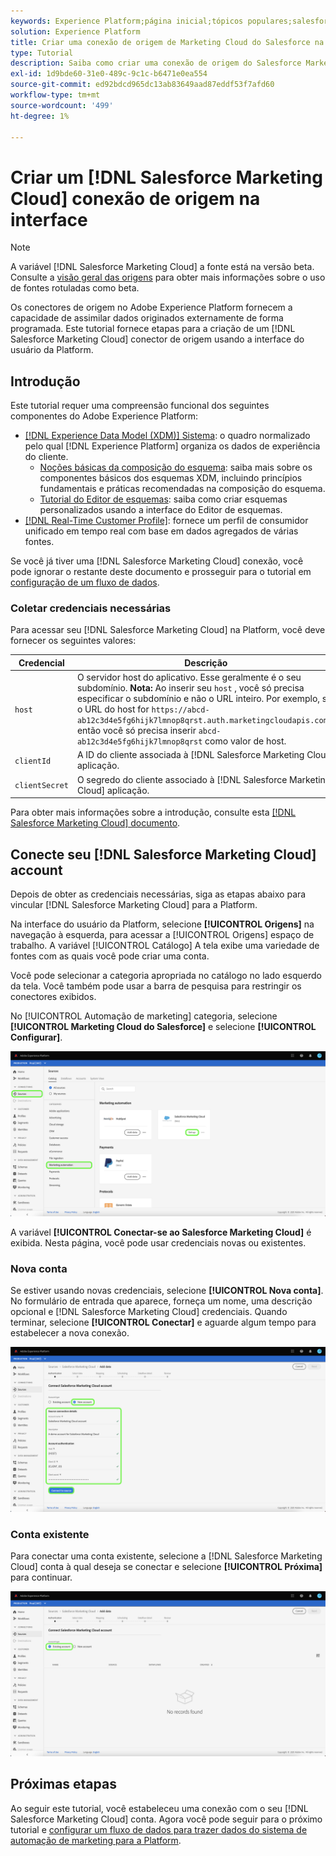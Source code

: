 ```yaml
---
keywords: Experience Platform;página inicial;tópicos populares;salesforce marketing cloud;Salesforce Marketing Cloud
solution: Experience Platform
title: Criar uma conexão de origem de Marketing Cloud do Salesforce na interface
type: Tutorial
description: Saiba como criar uma conexão de origem do Salesforce Marketing Cloud usando a interface do usuário do Adobe Experience Platform.
exl-id: 1d9bde60-31e0-489c-9c1c-b6471e0ea554
source-git-commit: ed92bdcd965dc13ab83649aad87eddf53f7afd60
workflow-type: tm+mt
source-wordcount: '499'
ht-degree: 1%

---
```


# Criar um [!DNL Salesforce Marketing Cloud] conexão de origem na interface

>[!NOTE]
>
> A variável [!DNL Salesforce Marketing Cloud] a fonte está na versão beta. Consulte a [visão geral das origens](../../../../home.md#terms-and-conditions) para obter mais informações sobre o uso de fontes rotuladas como beta.

Os conectores de origem no Adobe Experience Platform fornecem a capacidade de assimilar dados originados externamente de forma programada. Este tutorial fornece etapas para a criação de um [!DNL Salesforce Marketing Cloud] conector de origem usando a interface do usuário da Platform.

## Introdução

Este tutorial requer uma compreensão funcional dos seguintes componentes do Adobe Experience Platform:

* [[!DNL Experience Data Model (XDM)] Sistema](../../../../../xdm/home.md): o quadro normalizado pelo qual [!DNL Experience Platform] organiza os dados de experiência do cliente.
   * [Noções básicas da composição do esquema](../../../../../xdm/schema/composition.md): saiba mais sobre os componentes básicos dos esquemas XDM, incluindo princípios fundamentais e práticas recomendadas na composição do esquema.
   * [Tutorial do Editor de esquemas](../../../../../xdm/tutorials/create-schema-ui.md): saiba como criar esquemas personalizados usando a interface do Editor de esquemas.
* [[!DNL Real-Time Customer Profile]](../../../../../profile/home.md): fornece um perfil de consumidor unificado em tempo real com base em dados agregados de várias fontes.

Se você já tiver uma [!DNL Salesforce Marketing Cloud] conexão, você pode ignorar o restante deste documento e prosseguir para o tutorial em [configuração de um fluxo de dados](../../dataflow/marketing-automation.md).

### Coletar credenciais necessárias

Para acessar seu [!DNL Salesforce Marketing Cloud] na Platform, você deve fornecer os seguintes valores:

| Credencial | Descrição |
| ---------- | ----------- |
| `host` | O servidor host do aplicativo. Esse geralmente é o seu subdomínio. **Nota:** Ao inserir seu `host` , você só precisa especificar o subdomínio e não o URL inteiro. Por exemplo, se o URL do host for `https://abcd-ab12c3d4e5fg6hijk7lmnop8qrst.auth.marketingcloudapis.com/`, então você só precisa inserir `abcd-ab12c3d4e5fg6hijk7lmnop8qrst` como valor de host. |
| `clientId` | A ID do cliente associada à [!DNL Salesforce Marketing Cloud] aplicação. |
| `clientSecret` | O segredo do cliente associado à [!DNL Salesforce Marketing Cloud] aplicação. |

Para obter mais informações sobre a introdução, consulte esta [[!DNL Salesforce Marketing Cloud] documento](https://developer.salesforce.com/docs/atlas.en-us.mc-apis.meta/mc-apis/authentication.htm).

## Conecte seu [!DNL Salesforce Marketing Cloud] account

Depois de obter as credenciais necessárias, siga as etapas abaixo para vincular [!DNL Salesforce Marketing Cloud] para a Platform.

Na interface do usuário da Platform, selecione **[!UICONTROL Origens]** na navegação à esquerda, para acessar a [!UICONTROL Origens] espaço de trabalho. A variável [!UICONTROL Catálogo] A tela exibe uma variedade de fontes com as quais você pode criar uma conta.

Você pode selecionar a categoria apropriada no catálogo no lado esquerdo da tela. Você também pode usar a barra de pesquisa para restringir os conectores exibidos.

No [!UICONTROL Automação de marketing] categoria, selecione **[!UICONTROL Marketing Cloud do Salesforce]** e selecione **[!UICONTROL Configurar]**.

![catálogo](../../../../images/tutorials/create/salesforce-marketing-cloud/catalog.png)

A variável **[!UICONTROL Conectar-se ao Salesforce Marketing Cloud]** é exibida. Nesta página, você pode usar credenciais novas ou existentes.

### Nova conta

Se estiver usando novas credenciais, selecione **[!UICONTROL Nova conta]**. No formulário de entrada que aparece, forneça um nome, uma descrição opcional e [!DNL Salesforce Marketing Cloud] credenciais. Quando terminar, selecione **[!UICONTROL Conectar]** e aguarde algum tempo para estabelecer a nova conexão.

![novo](../../../../images/tutorials/create/salesforce-marketing-cloud/new.png)

### Conta existente

Para conectar uma conta existente, selecione a [!DNL Salesforce Marketing Cloud] conta à qual deseja se conectar e selecione **[!UICONTROL Próxima]** para continuar.

![existente](../../../../images/tutorials/create/salesforce-marketing-cloud/existing.png)

## Próximas etapas

Ao seguir este tutorial, você estabeleceu uma conexão com o seu [!DNL Salesforce Marketing Cloud] conta. Agora você pode seguir para o próximo tutorial e [configurar um fluxo de dados para trazer dados do sistema de automação de marketing para a Platform](../../dataflow/marketing-automation.md).
